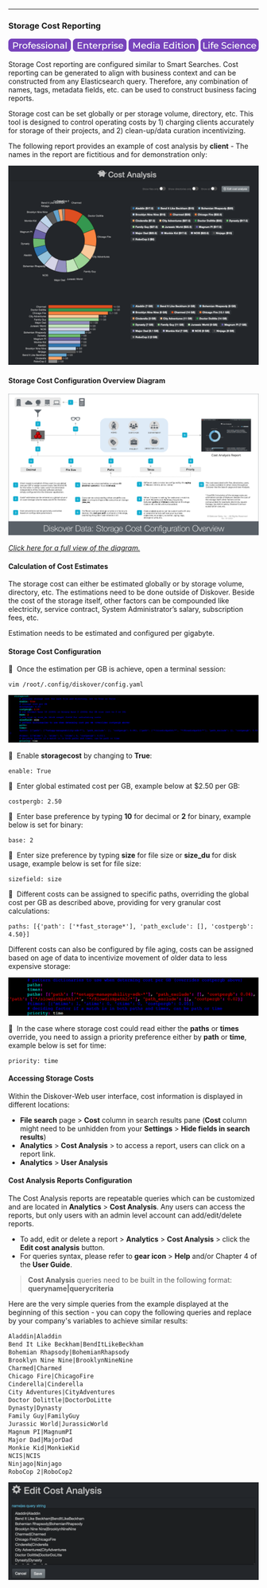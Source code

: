 ___
### Storage Cost Reporting

![Image: Professional Edition Label](images/button_edition_professional.png)&nbsp;![Image: Enterprise Edition Label](images/button_edition_enterprise.png)&nbsp;![Image: AJA Diskover Media Edition Label](images/button_edition_media.png)&nbsp;![Image: Life Science Edition Label](images/button_edition_life_science.png)

Storage Cost reporting are configured similar to Smart Searches. Cost reporting can be generated to align with business context and can be constructed from any Elasticsearch query. Therefore, any combination of names, tags, metadata fields, etc. can be used to construct business facing reports.

Storage cost can be set globally or per storage volume, directory, etc. This tool is designed to control operating costs by 1) charging clients accurately for storage of their projects, and 2) clean-up/data curation incentivizing.

The following report provides an example of cost analysis by **client** - The names in the report are fictitious and for demonstration only:

![Image: Example of Cost Analysis by Client](images/image_reporting_cost_analysis_report_example_diskover_ui.png)

#### Storage Cost Configuration Overview Diagram

![Image: Storage Cost Configuration Overview Diagram](images/diagram_diskover_storage_cost_configuration_overview_with_border.png)

_[Click here for a full view of the diagram.](images/diagram_diskover_storage_cost_configuration_overview_with_border.png)_

#### Calculation of Cost Estimates

The storage cost can either be estimated globally or by storage volume, directory, etc. The estimations need to be done outside of Diskover. Beside the cost of the storage itself, other factors can be compounded like electricity, service contract, System Administrator’s salary, subscription fees, etc.

Estimation needs to be estimated and configured per gigabyte.

#### Storage Cost Configuration

🔴 &nbsp;Once the estimation per GB is achieve, open a terminal session:
```
vim /root/.config/diskover/config.yaml
```

![Image: Storage Cost Configuration](images/image_reporting_cost_analysis_storage_cost_config.png)

🔴 &nbsp;Enable **storagecost** by changing to **True**:
```
enable: True
```

🔴 &nbsp;Enter global estimated cost per GB, example below at $2.50 per GB:
```
costpergb: 2.50
```

🔴 &nbsp;Enter base preference by typing **10** for decimal or **2** for binary, example below is set for binary:
```
base: 2
```

🔴 &nbsp;Enter size preference by typing **size** for file size or **size_du** for disk usage, example below is set for file size:
```
sizefield: size
```

🔴 &nbsp;Different costs can be assigned to specific paths, overriding the global cost per GB as described above, providing for very granular cost calculations:
```
paths: [{'path': ['*fast_storage*'], 'path_exclude': [], 'costpergb': 4.50}]
```

Different costs can also be configured by file aging, costs can be assigned based on age of data to incentivize movement of older data to less expensive storage:

![enter image description here](images/image_reporting_cost_analysis_storage_cost_config_by_file_aging.png)

🔴 &nbsp;In the case where storage cost could read either the **paths** or **times** override, you need to assign a priority preference either by **path** or **time**, example below is set for time:
```
priority: time
```

#### Accessing Storage Costs

Within the Diskover-Web user interface, cost information is displayed in different locations:

- **File search** page > **Cost** column in search results pane (**Cost** column might need to be unhidden from your **Settings** > **Hide fields in search results**)
- **Analytics** > **Cost Analysis** > to access a report, users can click on a report link.
- **Analytics** > **User Analysis**

#### Cost Analysis Reports Configuration

The Cost Analysis reports are repeatable queries which can be customized and are located in **Analytics** > **Cost Analysis**. Any users can access the reports, but only users with an admin level account can add/edit/delete reports.

- To add, edit or delete a report > **Analytics** > **Cost Analysis** > click the **Edit cost analysis** button.
- For queries syntax, please refer to **gear icon** > **Help** and/or Chapter 4 of the **User Guide**.

> **Cost Analysis** queries need to be built in the following format: **queryname|querycriteria**

Here are the very simple queries from the example displayed at the beginning of this section - you can copy the following queries and replace by your company's variables to achieve similar results:
```
Aladdin|Aladdin
Bend It Like Beckham|BendItLikeBeckham
Bohemian Rhapsody|BohemianRhapsody
Brooklyn Nine Nine|BrooklynNineNine
Charmed|Charmed
Chicago Fire|ChicagoFire
Cinderella|Cinderella
City Adventures|CityAdventures
Doctor Dolittle|DoctorDoLitte
Dynasty|Dynasty
Family Guy|FamilyGuy
Jurassic World|JurassicWorld
Magnum PI|MagnumPI
Major Dad|MajorDad
Monkie Kid|MonkieKid
NCIS|NCIS
Ninjago|Ninjago
RoboCop 2|RoboCop2
```

![Image: Cost Analysis Report Editing Window](images/image_reporting_cost_analysis_report_editing_window.png)
